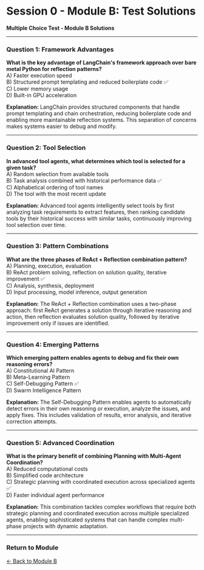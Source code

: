 # Session 0 - Module B: Test Solutions

**Multiple Choice Test - Module B Solutions**

---

### Question 1: Framework Advantages

**What is the key advantage of LangChain's framework approach over bare metal Python for reflection patterns?**  
A) Faster execution speed  
B) Structured prompt templating and reduced boilerplate code ✅  
C) Lower memory usage  
D) Built-in GPU acceleration

**Explanation:** LangChain provides structured components that handle prompt templating and chain orchestration, reducing boilerplate code and enabling more maintainable reflection systems. This separation of concerns makes systems easier to debug and modify.

---

### Question 2: Tool Selection

**In advanced tool agents, what determines which tool is selected for a given task?**  
A) Random selection from available tools  
B) Task analysis combined with historical performance data ✅  
C) Alphabetical ordering of tool names  
D) The tool with the most recent update

**Explanation:** Advanced tool agents intelligently select tools by first analyzing task requirements to extract features, then ranking candidate tools by their historical success with similar tasks, continuously improving tool selection over time.

---

### Question 3: Pattern Combinations

**What are the three phases of ReAct + Reflection combination pattern?**  
A) Planning, execution, evaluation  
B) ReAct problem solving, reflection on solution quality, iterative improvement ✅  
C) Analysis, synthesis, deployment  
D) Input processing, model inference, output generation

**Explanation:** The ReAct + Reflection combination uses a two-phase approach: first ReAct generates a solution through iterative reasoning and action, then reflection evaluates solution quality, followed by iterative improvement only if issues are identified.

---

### Question 4: Emerging Patterns

**Which emerging pattern enables agents to debug and fix their own reasoning errors?**  
A) Constitutional AI Pattern  
B) Meta-Learning Pattern  
C) Self-Debugging Pattern ✅  
D) Swarm Intelligence Pattern

**Explanation:** The Self-Debugging Pattern enables agents to automatically detect errors in their own reasoning or execution, analyze the issues, and apply fixes. This includes validation of results, error analysis, and iterative correction attempts.

---

### Question 5: Advanced Coordination

**What is the primary benefit of combining Planning with Multi-Agent Coordination?**  
A) Reduced computational costs  
B) Simplified code architecture  
C) Strategic planning with coordinated execution across specialized agents ✅  
D) Faster individual agent performance

**Explanation:** This combination tackles complex workflows that require both strategic planning and coordinated execution across multiple specialized agents, enabling sophisticated systems that can handle complex multi-phase projects with dynamic adaptation.

---

### Return to Module
[← Back to Module B](Session0_ModuleB_Advanced_Pattern_Theory.md)